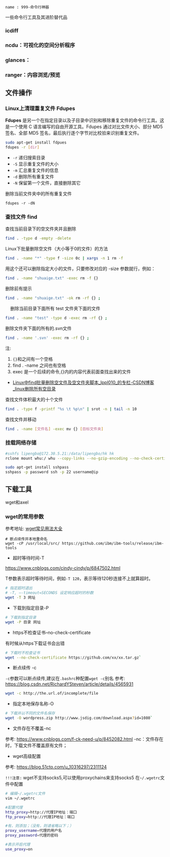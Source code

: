 ```
name : 999-命令行神器
```

一些命令行工具及其进阶替代品

### icdiff

### ncdu：可视化的空间分析程序

### glances：


### ranger：内容浏览/预览


## 文件操作

###  Linux上清理重复文件  Fdupes

**Fdupes**
是另一个在指定目录以及子目录中识别和移除重复文件的命令行工具。这是一个使用 C
语言编写的自由开源工具。Fdupes 通过对比文件大小、部分 MD5 签名、全部 MD5
签名，最后执行逐个字节对比校验来识别重复文件。

```bash
sudo apt-get install fdpues
fdupes -r [dir]
```
- `-r` 递归搜索目录
- `-S`  显示重复文件的大小
- `-m` 汇总重复文件的信息
- `-d` 删除所有重复文件
- `-N` 保留第一个文件，直接删除其它


删除当前文件夹中的所有重复文件

```
fdupes -r -dN
```

### 查找文件  find

查找当前目录下的空文件夹并且删除

```bash
find . -type d -empty -delete
```

Linux下批量删除空文件（大小等于0的文件）的方法

```bash
find . -name "*" -type f -size 0c | xargs -n 1 rm -f
```

用这个还可以删除指定大小的文件，只要修改对应的 -size 参数就行，例如：

```bash
find . -name "shuaige.txt" -exec rm -f {}
```

删除前有提示 

```bash
find . -name "shuaige.txt" -ok rm -rf {} ;
```
   
删除当前目录下面所有 test 文件夹下面的文件 

```bash
find . -name "test" -type d -exec rm -rf {} ;
```

删除文件夹下面的所有的.svn文件

```bash
find . -name '.svn' -exec rm -rf {} ;
```

注:

1. `{}`和之间有一个空格 
2. find . -name 之间也有空格 
3. exec 是一个后续的命令,{}内的内容代表前面查找出来的文件

- [Linux中find批量删除空文件及空文件夹脚本_lppl010_的专栏-CSDN博客_linux删除所有空目录](https://blog.csdn.net/lppl010_/article/details/80733651)


查找文件体积最大的十个文件

```bash
find . -type f -printf "%s \t %p\n" | srot -n | tail -n 10
```

查找文件并移动

```bash
find . -name [文件名] -exec mv {} [目标文件夹]
```

### 挂载网络存储


```bash
#sshfs lipengbo@172.30.5.21:/data/lipengbo/hk hk
rclone mount whu:/ whu --copy-links --no-gzip-encoding --no-check-certificate --allow-other --allow-non-empty --vfs-cache-mode full --umask 000 --daemon
```

```bash
sudo apt-get install sshpass
sshpass -p password ssh -p 22 username@ip
```

## 下载工具

wget和axel

### wget的常用参数

参考地址: [wget常见用法大全](https://wangchujiang.com/linux-command/c/wget.html)

```
# 断点续传并本地重命名
wget -cP /usr/local/src/ https://github.com/ibm/ibm-tools/release/ibm-tools
```
- 超时等待时间-T

https://www.cnblogs.com/cindy-cindy/p/6847502.html

T参数表示超时等待时间，例如`-T 120`，表示等待120秒连接不上就算超时。

```bash
# 指定超时退出
# -T, –-timeout=SECONDS 设定响应超时的秒数
wget -T 3 网址
```

- 下载到指定目录-P

```bash
# 下载到指定目录
wget -P 目录 网址
```

- https不检查证书–no-check-certificate

有时候从https下载证书会出错

```bash
# 下载时不检查证书
wget --no-check-certificate https://github.com/xx/xx.tar.gz`
```

- 断点续传 -c

`-c`参数可以断点续传,建议在`.bashrc`种配置`wget -c`别名
参考: https://blog.csdn.net/RichardYSteven/article/details/4565931

```bash
wget -c http://the.url.of/incomplete/file
```

- 指定本地保存名称-O

```bash
# 下载并以不同的文件名保存
wget -O wordpress.zip http://www.jsdig.com/download.aspx?id=1080`
```

- 文件存在不覆盖-nc

参考: https://www.cnblogs.com/f-ck-need-u/p/8452082.html
-nc：文件存在时，下载文件不覆盖原有文件；

- wget高级配置

参考: https://blog.51cto.com/u_10316297/2311124

`!!!注意:` wget不支持socks5,可以使用proxychains来支持socks5
在`~/.wgetrc`文件中配置

```bash
# 编辑~/.wgetrc文件
vim ~/.wgetrc

#配置代理
http_proxy=http://代理IP地址：端口
ftp_proxy=http://代理IP地址：端口

#有，则添加；（没有，则请省略以下；）
proxy_username=代理的用户名
proxy_password=代理的密码

#表示开启代理
use_proxy=on
```
